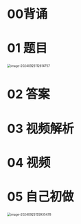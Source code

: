 # 00背诵



# 01 题目

<img src="https://cvp.oss-cn-shanghai.aliyuncs.com/202409251618461.png" alt="image-20240925112614757" style="zoom:50%;" />



# 02 答案



# 03 视频解析



# 04 视频



# 05 自己初做

<img src="https://cvp.oss-cn-shanghai.aliyuncs.com/202409251559537.png" alt="image-20240925155935478" style="zoom:50%;" />
